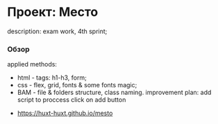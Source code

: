 # Проект: Место

description: exam work, 4th sprint;

### Обзор

applied methods:
  - html - tags: h1-h3, form;
  - css - flex, grid, fonts & some fonts magic;
  - BAM - file & folders structure, class naming.
improvement plan: add script to proccess click on add button



* https://huxt-huxt.github.io/mesto

